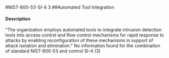 #NIST-800-53-SI-4 3
##Automated Tool Integration
#### Description
"The organization employs automated tools to integrate intrusion detection tools into access control and flow control mechanisms for rapid response to attacks by enabling reconfiguration of these mechanisms in support of attack isolation and elimination."
No information found for the combination of standard NIST-800-53 and control SI-4 (3)
